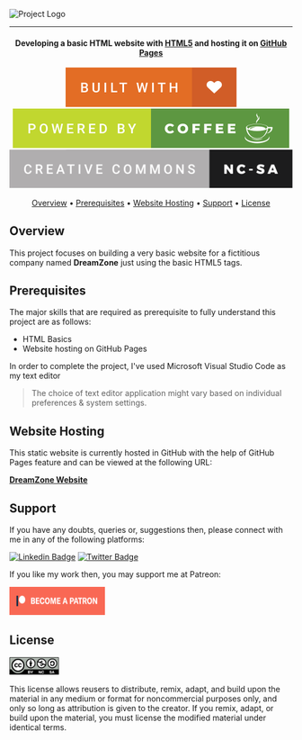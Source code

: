![Project Logo][project_logo]

---

<h4 align="center">Developing a basic HTML website with <a href="https://en.wikipedia.org/wiki/HTML5" target="_blank">HTML5</a> and hosting it on <a href="https://pages.github.com/" target="_blank">GitHub Pages</a></h4>

<p align='center'>
<img src='images/built-with-love.svg'>
<img src='images/powered-by-coffee.svg'>
<img src='images/cc-nc-sa.svg'>
</p>

<p align="center">
  <a href="#overview">Overview</a> •
  <a href="#prerequisites">Prerequisites</a> •
  <a href="#hosting">Website Hosting</a> •
  <a href="#support">Support</a> •
  <a href="#license">License</a>
</p>

## Overview

This project focuses on building a very basic website for a fictitious company named **DreamZone** just using the basic HTML5 tags.

## Prerequisites

The major skills that are required as prerequisite to fully understand this project are as follows:

- HTML Basics
- Website hosting on GitHub Pages

In order to complete the project, I've used Microsoft Visual Studio Code as my text editor

> The choice of text editor application might vary based on individual preferences & system settings.

## Website Hosting

This static website is currently hosted in GitHub with the help of GitHub Pages feature and can be viewed at the following URL:

**[DreamZone Website][website_link]**

## Support

If you have any doubts, queries or, suggestions then, please connect with me in any of the following platforms:

[![Linkedin Badge][linkedinbadge]][linkedin] [![Twitter Badge][twitterbadge]][twitter]

If you like my work then, you may support me at Patreon:

<a href="https://www.patreon.com/quantumudit" target="_blank">
<img src="images/become_a_patreon.png" alt="git" width="170" height="50"/>
</a>

## License

<a href = 'https://creativecommons.org/licenses/by-nc-sa/4.0/' target="_blank">
    <img src='images/by-nc-sa.png' width=88 height=31>
</a>

This license allows reusers to distribute, remix, adapt, and build upon the material in any medium or format for noncommercial purposes only, and only so long as attribution is given to the creator. If you remix, adapt, or build upon the material, you must license the modified material under identical terms.

<!-- Image Links -->

[project_logo]: images/project_cover_image.png
[process_workflow]: images/process_architecture.png
[scraping_graphic]: images/scraping_graphic.gif

<!-- External Links -->

[website_link]: https://quantumudit.github.io/Dreamzone-Company-Website/

<!-- Profile Links -->

[linkedin]: https://www.linkedin.com/in/uditkumarchatterjee/
[twitter]: https://twitter.com/quantumudit

<!-- Shields Profile Links -->

[linkedinbadge]: https://img.shields.io/badge/-uditkumarchatterjee-0e76a8?style=flat&labelColor=0e76a8&logo=linkedin&logoColor=white
[twitterbadge]: https://img.shields.io/badge/-@quantumudit-1ca0f1?style=flat&labelColor=1ca0f1&logo=twitter&logoColor=white&link=https://twitter.com/quantumudit
